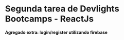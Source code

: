 <h1>Segunda tarea de Devlights Bootcamps - ReactJs</h1>

<h4>Agregado extra: login/register utilizando firebase</h4>